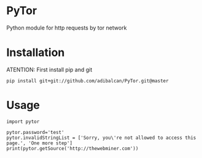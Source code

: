 PyTor
=========

Python module for http requests by tor network

Installation
=========
ATENTION: First install pip and git

	pip install git+git://github.com/adibalcan/PyTor.git@master

Usage
=========
	import pytor

	pytor.password='test'
	pytor.invalidStringList = ['Sorry, you\'re not allowed to access this page.', 'One more step'] 
	print(pytor.getSource('http://thewebminer.com'))



